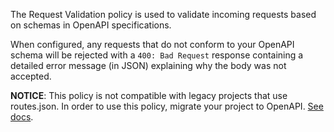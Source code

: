 The Request Validation policy is used to validate incoming requests based on
schemas in OpenAPI specifications.

When configured, any requests that do not conform to your OpenAPI schema will be
rejected with a `400: Bad Request` response containing a detailed error message
(in JSON) explaining why the body was not accepted.

**NOTICE**: This policy is not compatible with legacy projects that use
routes.json. In order to use this policy, migrate your project to OpenAPI.
[See docs](https://zuplo.com/docs/cli/convert).
